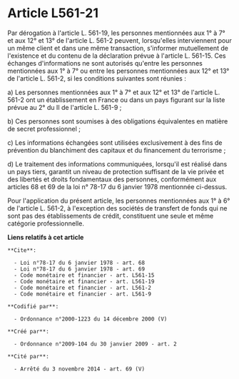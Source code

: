 # Article L561-21

Par dérogation à l'article L. 561-19, les personnes mentionnées aux 1° à 7° et aux 12° et 13° de l'article L. 561-2 peuvent,
lorsqu'elles interviennent pour un même client et dans une même transaction, s'informer mutuellement de l'existence et du
contenu de la déclaration prévue à l'article L. 561-15. Ces échanges d'informations ne sont autorisés qu'entre les personnes
mentionnées aux 1° à 7° ou entre les personnes mentionnées aux 12° et 13° de l'article L. 561-2, si les conditions suivantes
sont réunies : 

a) Les personnes mentionnées aux 1° à 7° et aux 12° et 13° de l'article L. 561-2 ont un établissement en France ou dans un
pays figurant sur la liste prévue au 2° du II de l'article L. 561-9 ; 

b) Ces personnes sont soumises à des obligations équivalentes en matière de secret professionnel ; 

c) Les informations échangées sont utilisées exclusivement à des fins de prévention du blanchiment des capitaux et du
financement du terrorisme ; 

d) Le traitement des informations communiquées, lorsqu'il est réalisé dans un pays tiers, garantit un niveau de protection
suffisant de la vie privée et des libertés et droits fondamentaux des personnes, conformément aux articles 68 et 69 de la loi
n° 78-17 du 6 janvier 1978 mentionnée ci-dessus. 

Pour l'application du présent article, les personnes mentionnées aux 1° à 6° de l'article L. 561-2, à l'exception des
sociétés de transfert de fonds qui ne sont pas des établissements de crédit, constituent une seule et même catégorie
professionnelle.

**Liens relatifs à cet article**

	**Cite**:

	  - Loi n°78-17 du 6 janvier 1978 - art. 68
	  - Loi n°78-17 du 6 janvier 1978 - art. 69
	  - Code monétaire et financier - art. L561-15
	  - Code monétaire et financier - art. L561-19
	  - Code monétaire et financier - art. L561-2
	  - Code monétaire et financier - art. L561-9

	**Codifié par**:

	  - Ordonnance n°2000-1223 du 14 décembre 2000 (V)

	**Créé par**:

	  - Ordonnance n°2009-104 du 30 janvier 2009 - art. 2

	**Cité par**:

	  - Arrêté du 3 novembre 2014 - art. 69 (V)
